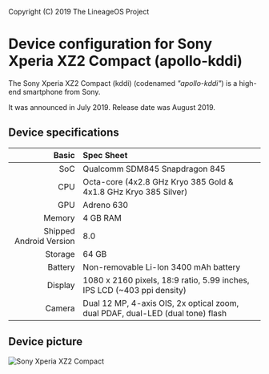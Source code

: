 Copyright (C) 2019 The LineageOS Project

Device configuration for Sony Xperia XZ2 Compact (apollo-kddi)
=========================================

The Sony Xperia XZ2 Compact (kddi) (codenamed _"apollo-kddi"_) is a high-end smartphone from Sony.

It was announced in July 2019. Release date was August 2019.

## Device specifications

Basic   | Spec Sheet
-------:|:-------------------------
SoC     | Qualcomm SDM845 Snapdragon 845
CPU     | Octa-core (4x2.8 GHz Kryo 385 Gold & 4x1.8 GHz Kryo 385 Silver)
GPU     | Adreno 630
Memory  | 4 GB RAM
Shipped Android Version | 8.0
Storage | 64 GB
Battery | Non-removable Li-Ion 3400 mAh battery
Display | 1080 x 2160 pixels, 18:9 ratio, 5.99 inches, IPS LCD (~403 ppi density)
Camera  | Dual 12 MP, 4-axis OIS, 2x optical zoom, dual PDAF, dual-LED (dual tone) flash

## Device picture

![Sony Xperia XZ2 Compact](https://fdn2.gsmarena.com/vv/pics/sony/sony-xperia-xz2-compact-001.jpg "Sony Xperia XZ2 Compact")
